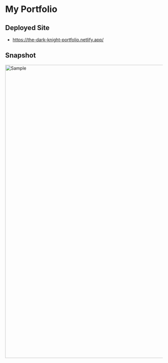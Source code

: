 # My Portfolio

## Deployed Site

- https://the-dark-knight-portfolio.netlify.app/

## Snapshot

<img width="937" alt="Sample" src="https://github.com/Ryanb021/my-portfolio/assets/120413183/4701446b-6af0-4d79-97d7-b7d7e00b4e2f">

